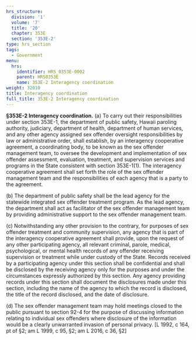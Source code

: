```yaml
---
hrs_structure:
  division: '1'
  volume: '7'
  title: '20'
  chapter: 353E
  section: '353E-2'
type: hrs_section
tags:
  - Government
menu:
  hrs:
    identifier: HRS_0353E-0002
    parent: HRS0353E
    name: 353E-2 Interagency coordination
weight: 32010
title: Interagency coordination
full_title: 353E-2 Interagency coordination
---
```

**§353E-2 Interagency coordination.** (a) To carry out their responsibilities under section 353E-1, the department of public safety, Hawaii paroling authority, judiciary, department of health, department of human services, and any other agency assigned sex offender oversight responsibilities by law or administrative order, shall establish, by an interagency cooperative agreement, a coordinating body, to be known as the sex offender management team, to oversee the development and implementation of sex offender assessment, evaluation, treatment, and supervision services and programs in the State consistent with section 353E-1(1). The interagency cooperative agreement shall set forth the role of the sex offender management team and the responsibilities of each agency that is a party to the agreement.

(b) The department of public safety shall be the lead agency for the statewide integrated sex offender treatment program. As the lead agency, the department shall act as facilitator of the sex offender management team by providing administrative support to the sex offender management team.

(c) Notwithstanding any other provision to the contrary, for purposes of sex offender treatment and community supervision, any agency that is part of the interagency cooperative agreement shall provide, upon the request of any other participating agency, all relevant criminal, parole, medical, psychological, or mental health records of any offender receiving supervision or treatment while under custody of the State. Records received by a participating agency under this section shall be confidential and shall be disclosed by the receiving agency only for the purposes and under the circumstances expressly authorized by this section. Any agency providing records under this section shall document the disclosures made under this section, including the name of the agency to which the record is disclosed, the title of the record disclosed, and the date of disclosure.

(d) The sex offender management team may hold meetings closed to the public pursuant to section 92-4 for the purpose of discussing information relating to individual sex offenders where disclosure of the information would be a clearly unwarranted invasion of personal privacy. [L 1992, c 164, pt of §2; am L 1999, c 95, §2; am L 2016, c 36, §2]